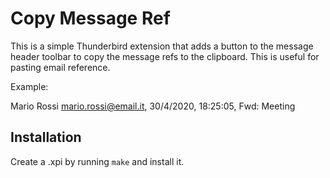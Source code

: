 # Copy Message Ref

This is a simple Thunderbird extension that adds a button to the message header toolbar to
copy the message refs to the clipboard. This is useful for pasting email reference.

Example:

Mario Rossi <mario.rossi@email.it>, 30/4/2020, 18:25:05, Fwd: Meeting

## Installation

Create a .xpi by running `make` and install it.
